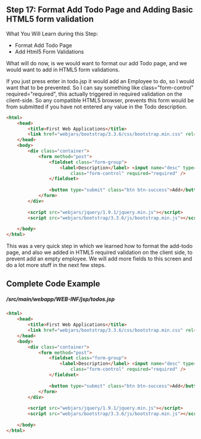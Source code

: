 ## Step 17: Format Add Todo Page and Adding Basic HTML5 form validation

What You Will Learn during this Step:

- Format Add Todo Page
- Add Html5 Form Validations

What will do now, is we would want to format our add Todo page, and we would want to add in HTML5 form validations.

If you just press enter in todo.jsp it would add an Employee to do, so I would want that to be prevented. So I can say something like  class="form-control" required="required", this actually triggered in required validation on the client-side. So any compatible HTML5 browser, prevents this form would be from submitted if you have not entered any value in the Todo description.

```html
<html>
	<head>
		<title>First Web Applications</title>
		<link href="webjars/bootstrap/3.3.6/css/bootstrap.min.css" rel="stylesheet">	<!-- Added: Bootstrap CSS stylesheet -->
	</head>
	<body>
		<div class="container">															<!-- Added: Bootstrap container class -->
			<form method="post">
				<fieldset class="form-group">
					<label>Description</label> <input name="desc" type="text"
						class="form-control" required="required" />						<!-- Added: HTML5 required validation -->
				</fieldset>
	
				<button type="submit" class="btn btn-success">Add</button>
			</form>
		</div>
		
		<script src="webjars/jquery/1.9.1/jquery.min.js"></script>						<!-- Added: Bootstrap javascript files -->
		<script src="webjars/bootstrap/3.3.6/js/bootstrap.min.js"></script>
	
	</body>
</html>
```

This was a very quick step in which we learned how to format the add-todo page, and also we added in HTML5 required validation on the client side, to prevent add an empty employee. We will add more fields to this screen and do a lot more stuff in the next few steps.

## Complete Code Example

##### /src/main/webapp/WEB-INF/jsp/todos.jsp

```html
<html>
	<head>
		<title>First Web Applications</title>
		<link href="webjars/bootstrap/3.3.6/css/bootstrap.min.css" rel="stylesheet">
	</head>
	<body>
		<div class="container">															
			<form method="post">
				<fieldset class="form-group">
					<label>Description</label> <input name="desc" type="text"
						class="form-control" required="required" />
				</fieldset>
	
				<button type="submit" class="btn btn-success">Add</button>
			</form>
		</div>
		
		<script src="webjars/jquery/1.9.1/jquery.min.js"></script>
		<script src="webjars/bootstrap/3.3.6/js/bootstrap.min.js"></script>
	
	</body>
</html>
```